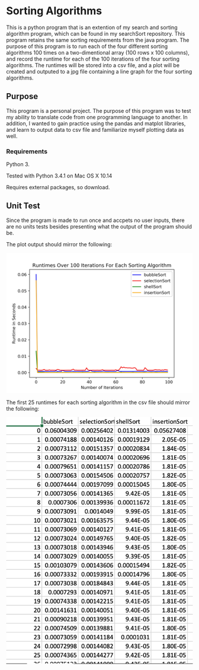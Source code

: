# Sorting Algorithms

This is a python program that is an extention of my search and sorting algorithm program, which can be found in my searchSort repository. This program retains the same sorting requirements from the java program. The purpose of this program is to run each of the four different sorting algorithms 100 times on a two-dimentional array (100 rows x 100 columns), and record the runtime for each of the 100 iterations of the four sorting algorithms. The runtimes will be stored into a csv file, and a plot will be created and outputed to a jpg file containing a line graph for the four sorting algorithms.  

##  Purpose

This program is a personal project. The purpose of this program was to test my ability to translate code from one programming language to another. In addition, I wanted to gain practice using the pandas and matplot libraries, and learn to output data to csv file and familiarize myself plotting data as well.

### Requirements

Python 3.

Tested with Python 3.4.1 on Mac OS X 10.14

Requires external packages, so download.

##  Unit Test

Since the program is made to run once and accpets no user inputs, there are no units tests besides presenting what the output of the program should be. 

The plot output should mirror the following:

<img src="runtimes.jpg?raw=true">

The first 25 runtimes for each sorting algorithm in the csv file should mirror the following:

<img src="csv output.png?raw=true">
